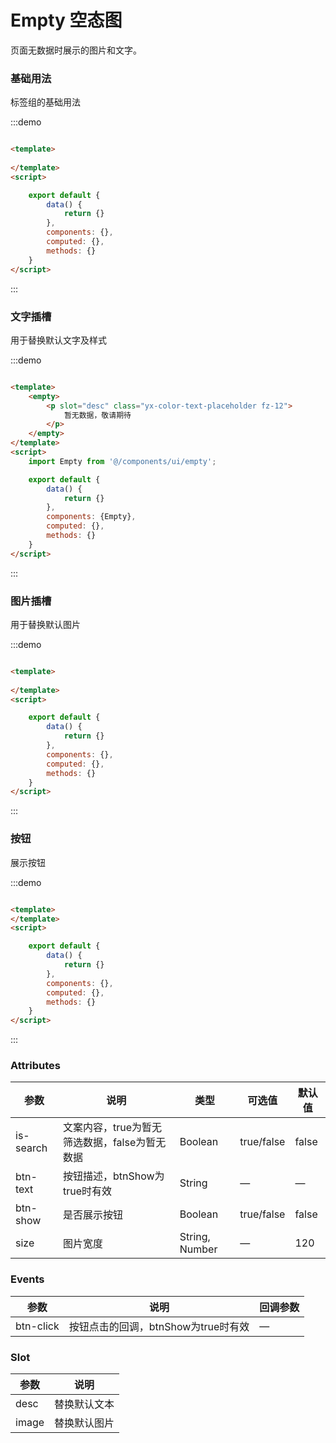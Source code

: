 # Empty 空态图

页面无数据时展示的图片和文字。

### 基础用法

标签组的基础用法

:::demo

```html

<template>
    
</template>
<script>

    export default {
        data() {
            return {}
        },
        components: {},
        computed: {},
        methods: {}
    }
</script>
```

:::

### 文字插槽

用于替换默认文字及样式

:::demo

```html

<template>
    <empty>
        <p slot="desc" class="yx-color-text-placeholder fz-12">
            暂无数据，敬请期待
        </p>
    </empty>
</template>
<script>
    import Empty from '@/components/ui/empty';

    export default {
        data() {
            return {}
        },
        components: {Empty},
        computed: {},
        methods: {}
    }
</script>
```

:::

### 图片插槽

用于替换默认图片

:::demo

```html

<template>
    
</template>
<script>

    export default {
        data() {
            return {}
        },
        components: {},
        computed: {},
        methods: {}
    }
</script>
```

:::

### 按钮

展示按钮

:::demo

```html

<template>
</template>
<script>

    export default {
        data() {
            return {}
        },
        components: {},
        computed: {},
        methods: {}
    }
</script>
```

:::

### Attributes

| 参数        | 说明                          | 类型             | 可选值        | 默认值   |
|-----------|-----------------------------|----------------|------------|-------|
| is-search | 文案内容，true为暂无筛选数据，false为暂无数据 | Boolean        | true/false | false |
| btn-text  | 按钮描述，btnShow为true时有效        | String         | —          | —     |
| btn-show  | 是否展示按钮                      | Boolean        | true/false | false |
| size      | 图片宽度                        | String, Number | —          | 120   |

### Events

| 参数      | 说明                                | 回调参数 |
| --------- | ----------------------------------- | -------- |
| btn-click | 按钮点击的回调，btnShow为true时有效 | —        |

### Slot

| 参数  | 说明         |
| ----- | ------------ |
| desc  | 替换默认文本 |
| image | 替换默认图片 |
